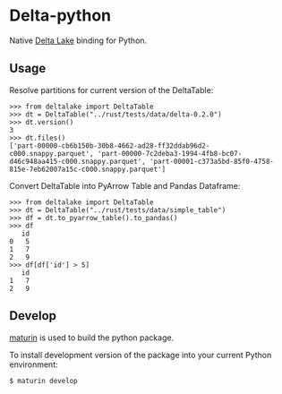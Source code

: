 Delta-python
============

Native [Delta Lake](https://delta.io/) binding for Python.


Usage
-----

Resolve partitions for current version of the DeltaTable:

```
>>> from deltalake import DeltaTable
>>> dt = DeltaTable("../rust/tests/data/delta-0.2.0")
>>> dt.version()
3
>>> dt.files()
['part-00000-cb6b150b-30b8-4662-ad28-ff32ddab96d2-c000.snappy.parquet', 'part-00000-7c2deba3-1994-4fb8-bc07-d46c948aa415-c000.snappy.parquet', 'part-00001-c373a5bd-85f0-4758-815e-7eb62007a15c-c000.snappy.parquet']
```

Convert DeltaTable into PyArrow Table and Pandas Dataframe:

```
>>> from deltalake import DeltaTable
>>> dt = DeltaTable("../rust/tests/data/simple_table")
>>> df = dt.to_pyarrow_table().to_pandas()
>>> df
   id
0   5
1   7
2   9
>>> df[df['id'] > 5]
   id
1   7
2   9
```


Develop
-------

[maturin](https://github.com/PyO3/maturin) is used to build the python package.

To install development version of the package into your current Python environment:

```bash
$ maturin develop
```
